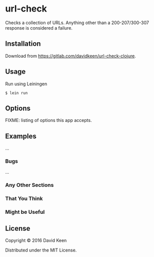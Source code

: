 # url-check

Checks a collection of URLs. Anything other than a 200-207/300-307 response is considered a failure.

## Installation

Download from https://gitlab.com/davidkeen/url-check-clojure.

## Usage

Run using Leiningen

    $ lein run

## Options

FIXME: listing of options this app accepts.

## Examples

...

### Bugs

...

### Any Other Sections
### That You Think
### Might be Useful

## License

Copyright © 2016 David Keen

Distributed under the MIT License.
